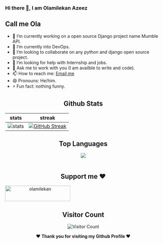 ### Hi there 👋, I am Olamilekan Azeez
## Call me Ola



- 🔭 I’m currently working on a open source Django project name Mumble API.
- 🌱 I’m currently into DevOps.
- 👯 I’m looking to collaborate on any python and django open source project.
- 🤔 I’m looking for help with Internship and jobs.
- 💬 Ask me to work with you (I am availble to write and code).
- 📫 How to reach me: [Email me](mailto:headofstate123@gmail.com)
- 😄 Pronouns: He/him.
- ⚡ Fun fact: nothing funny.
<div align="center">
  
  ## Github Stats
|stats|streak|  
|---|---|  
| ![stats](https://github-readme-stats.vercel.app/api?username=azeezdot123&show_icons=true&theme=radical) | [![GitHub Streak](https://github-readme-streak-stats.herokuapp.com/?user=azeezdot123&theme=dark)](https://github.com/azeezdot123/github-readme-streak-stats)|
</div>



<div align="center">
  
  ## Top Languages
  <a href="https://github.com/azeezdot123">
    <img align="center" src="https://github-readme-stats.vercel.app/api/top-langs/?username=azeezdot123&theme=tokyonight&layout=compact">
  </a>
</div>
  
<br> 
<div align="center">
  
  ## Support me ❤ 
  <p align="center"><a href="https://www.buymeacoffee.com/olamilekan"> <img align="left" src="https://cdn.buymeacoffee.com/buttons/v2/default-yellow.png" height="50" width="210" alt="olamilekan" /></a></p>
</div>

<br>
<br>
<br>

<div align="center">
        
   ## Visitor Count
   ![Visitor Count](https://profile-counter.glitch.me/{azeezdot123}/count.svg)
        
</div>

<div align="center">
  
<b>❤️ Thank you for visiting my Github Profile ❤️</b>
</div>
